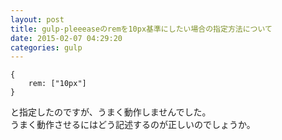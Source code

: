 ```yaml
---
layout: post
title: gulp-pleeeaseのremを10px基準にしたい場合の指定方法について
date: 2015-02-07 04:29:20
categories: gulp
---
```

<pre><code>{
    rem: ["10px"]
}
</code></pre>

<p>と指定したのですが、うまく動作しませんでした。<br>
うまく動作させるにはどう記述するのが正しいのでしょうか。</p>

